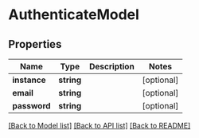# AuthenticateModel

## Properties
Name | Type | Description | Notes
------------ | ------------- | ------------- | -------------
**instance** | **string** |  | [optional] 
**email** | **string** |  | [optional] 
**password** | **string** |  | [optional] 

[[Back to Model list]](../README.md#documentation-for-models) [[Back to API list]](../README.md#documentation-for-api-endpoints) [[Back to README]](../README.md)



